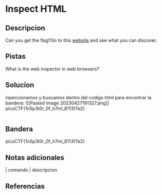 
# Inspect HTML

## Descripcion
Can you get the flag?Go to this [website](http://saturn.picoctf.net:55825/) and see what you can discover.
## Pistas
What is the web inspector in web browsers?
## Solucion
inpeccionamos y buscamos dentro del codigo html para encontrar la bandera: 
![[Pasted image 20230427191327.png]]
picoCTF{1n5p3t0r_0f_h7ml_8113f7e2}

```bash()
```

## Bandera

picoCTF{1n5p3t0r_0f_h7ml_8113f7e2}

## Notas adicionales

| comando | descripcion

## Referencias
